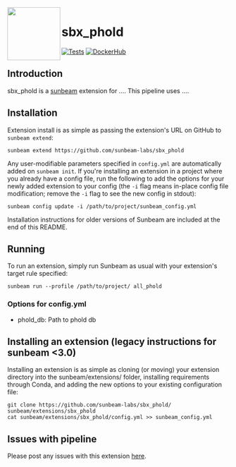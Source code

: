 <img src="https://github.com/sunbeam-labs/sunbeam/blob/stable/docs/images/sunbeam_logo.gif" width=120, height=120 align="left" />

# sbx_phold

<!-- Badges start -->
[![Tests](https://github.com/sunbeam-labs/sbx_phold/actions/workflows/tests.yml/badge.svg)](https://github.com/sunbeam-labs/sbx_phold/actions/workflows/tests.yml)
[![DockerHub](https://img.shields.io/docker/pulls/sunbeamlabs/sbx_phold)](https://hub.docker.com/repository/docker/sunbeamlabs/sbx_phold/)
<!-- Badges end -->

## Introduction

sbx_phold is a [sunbeam](https://github.com/sunbeam-labs/sunbeam) extension for .... This pipeline uses ....

## Installation

Extension install is as simple as passing the extension's URL on GitHub to `sunbeam extend`:

    sunbeam extend https://github.com/sunbeam-labs/sbx_phold

Any user-modifiable parameters specified in `config.yml` are automatically added on `sunbeam init`. If you're installing an extension in a project where you already have a config file, run the following to add the options for your newly added extension to your config (the `-i` flag means in-place config file modification; remove the `-i` flag to see the new config in stdout):

    sunbeam config update -i /path/to/project/sunbeam_config.yml

Installation instructions for older versions of Sunbeam are included at the end of this README.

## Running

To run an extension, simply run Sunbeam as usual with your extension's target rule specified:

    sunbeam run --profile /path/to/project/ all_phold

### Options for config.yml

  - phold_db: Path to phold db
    
## Installing an extension (legacy instructions for sunbeam <3.0)

Installing an extension is as simple as cloning (or moving) your extension directory into the sunbeam/extensions/ folder, installing requirements through Conda, and adding the new options to your existing configuration file: 

    git clone https://github.com/sunbeam-labs/sbx_phold/ sunbeam/extensions/sbx_phold
    cat sunbeam/extensions/sbx_phold/config.yml >> sunbeam_config.yml

## Issues with pipeline

Please post any issues with this extension [here](https://github.com/sunbeam-labs/sbx_phold/issues).
